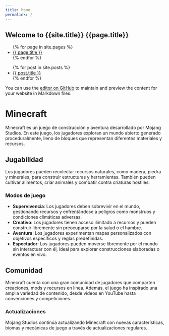 ```yaml
---
title: home
permalink: /
---
```


## Welcome to {{site.title}} {{page.title}} 
<ul>
{% for page in site.pages %}
  <li>
    <a href="{{ page.url }}">{{ page.title }}</a>
  </li>
{% endfor %}
</ul>
 

<ul>
  {% for post in site.posts %}
    <li>
      <a href="{{ post.url }}">{{ post.title }}</a>
    </li>
  {% endfor %}
</ul>

You can use the [editor on GitHub](https://github.com/oscarnovillo/oscarnovillo.github.io/edit/main/README.md) to maintain and preview the content for your website in Markdown files.


# Minecraft

Minecraft es un juego de construcción y aventura desarrollado por Mojang Studios. En este juego, los jugadores exploran un mundo abierto generado proceduralmente, lleno de bloques que representan diferentes materiales y recursos.

## Jugabilidad

Los jugadores pueden recolectar recursos naturales, como madera, piedra y minerales, para construir estructuras y herramientas. También pueden cultivar alimentos, criar animales y combatir contra criaturas hostiles.

### Modos de juego

- **Supervivencia**: Los jugadores deben sobrevivir en el mundo, gestionando recursos y enfrentándose a peligros como monstruos y condiciones climáticas adversas.
- **Creativo**: Los jugadores tienen acceso ilimitado a recursos y pueden construir libremente sin preocuparse por la salud o el hambre.
- **Aventura**: Los jugadores experimentan mapas personalizados con objetivos específicos y reglas predefinidas.
- **Espectador**: Los jugadores pueden moverse libremente por el mundo sin interactuar con él, ideal para explorar construcciones elaboradas o eventos en vivo.

## Comunidad

Minecraft cuenta con una gran comunidad de jugadores que comparten creaciones, mods y recursos en línea. Además, el juego ha inspirado una amplia variedad de contenido, desde videos en YouTube hasta convenciones y competiciones.

### Actualizaciones

Mojang Studios continúa actualizando Minecraft con nuevas características, biomas y mecánicas de juego a través de actualizaciones regulares.